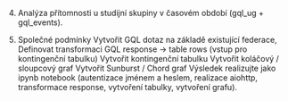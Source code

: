4. Analýza přítomnosti u studijní skupiny v časovém období (gql_ug + gql_events).

5. Společné podmínky
Vytvořit GQL dotaz na základě existující federace,
Definovat transformaci GQL response -> table rows (vstup pro kontingenční tabulku)
Vytvořit kontingenční tabulku
Vytvořit koláčový / sloupcový graf
Vytvořit Sunburst / Chord graf
Výsledek realizujte jako ipynb notebook (autentizace jménem a heslem, realizace aiohttp, transformace response, vytvoření tabulky, vytvoření grafu).
